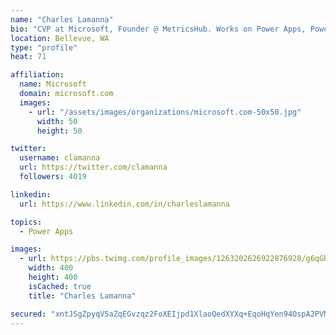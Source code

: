 ```yaml
---
name: "Charles Lamanna"
bio: "CVP at Microsoft, Founder @ MetricsHub. Works on Power Apps, Power Automate, Power Virtual Agent, Common Data Service and Dynamics 365."
location: Bellevue, WA
type: "profile"
heat: 71

affiliation:
  name: Microsoft
  domain: microsoft.com
  images:
    - url: "/assets/images/organizations/microsoft.com-50x50.jpg"
      width: 50
      height: 50

twitter:
  username: clamanna
  url: https://twitter.com/clamanna
  followers: 4019

linkedin:
  url: https://www.linkedin.com/in/charleslamanna

topics:
  - Power Apps

images:
  - url: https://pbs.twimg.com/profile_images/1263202626922876928/g6qGbHZ-_400x400.jpg
    width: 400
    height: 400
    isCached: true
    title: "Charles Lamanna"

secured: "xntJSgZpyqV5aZqEGvzqz2FoXEIjpd1XlaoQedXYXq+EqoHqYen94OspA2PVMCkneFELyhd1ECeD3/vMtGLaMbjz9VpSOhQQB2rPMjTbBplTftLnFGsWPEth/GCu2R+WF/AHF+ZGrCxQP8UwfeP7R4Q7CAO0kxlZce16F9791HwGZ+QFyGiAtBlq+ZNAoj2hsrSQTlyaO6YXNlhkg/JOdtWs/h02FJxiD7jv1wbFpwj3k6+6uy3BWS4dQcBFRmSlmsZ9B2XaHUnfHhtJbk+DqmbPzlrKgcYHPI1S3qw3nwO0O4cPMYq3IwHVUGbmfTFqZboCLUMDHLrnmbUSecY9b0w8u+XwRISy5hdrDqqmW7UggmY31iAtHcBWgy5uJ369XjlV+Wdxmt3rCQwwryCV41ES1GxkISSwVEnBARG1yG8=;5y8MAh+imWlbWiUInlPotQ=="
---
```


